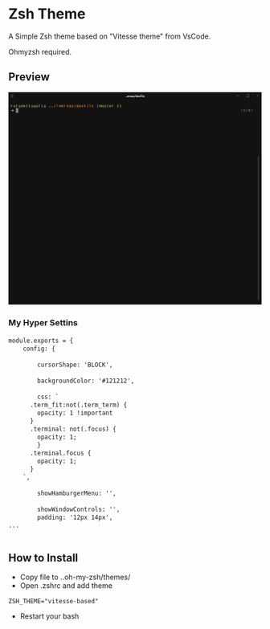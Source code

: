 # Zsh Theme

A Simple Zsh theme based on "Vitesse theme" from VsCode.

Ohmyzsh required.

## Preview

![image](/img/preview.png)

### My Hyper Settins

```
module.exports = {
	config: {

		cursorShape: 'BLOCK',

		backgroundColor: '#121212',

		css: `
      .term_fit:not(.term_term) {
        opacity: 1 !important
      }
      .terminal: not(.focus) {
        opacity: 1;
        }
      .terminal.focus {
        opacity: 1;
      }
    `,

		showHamburgerMenu: '',

		showWindowControls: '',
		padding: '12px 14px',
...


```

## How to Install

- Copy file to ..oh-my-zsh/themes/
- Open .zshrc and add theme

```
ZSH_THEME="vitesse-based"
```

- Restart your bash
